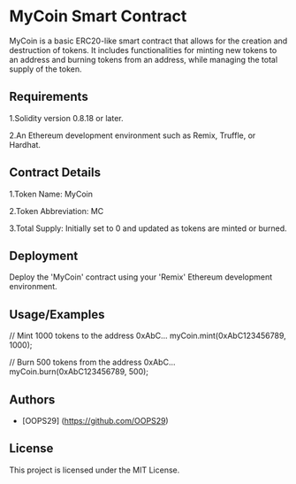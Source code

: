 
# MyCoin Smart Contract

MyCoin is a basic ERC20-like smart contract that allows for the creation and destruction of tokens. It includes functionalities for minting new tokens to an address and burning tokens from an address, while managing the total supply of the token.

## Requirements

1.Solidity version 0.8.18 or later.

2.An Ethereum development environment such as Remix, Truffle, or Hardhat.
## Contract Details

1.Token Name: MyCoin

2.Token Abbreviation: MC

3.Total Supply: Initially set to 0 and updated as tokens are minted or burned.

## Deployment

Deploy the 'MyCoin' contract using your 'Remix' Ethereum development environment.

## Usage/Examples

// Mint 1000 tokens to the address 0xAbC...
myCoin.mint(0xAbC123456789, 1000);

// Burn 500 tokens from the address 0xAbC...
myCoin.burn(0xAbC123456789, 500);

## Authors

- [OOPS29] (https://github.com/OOPS29)

## License
This project is licensed under the MIT License.








